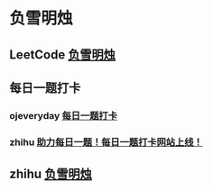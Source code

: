# 负雪明烛

## LeetCode [负雪明烛](https://leetcode.cn/u/fuxuemingzhu/)



## 每日一题打卡

### ojeveryday [每日一题打卡](https://ojeveryday.com/)



### zhihu [助力每日一题！每日一题打卡网站上线！](https://zhuanlan.zhihu.com/p/120245953)



## zhihu [负雪明烛](https://www.zhihu.com/people/fuxuemingzhu)

